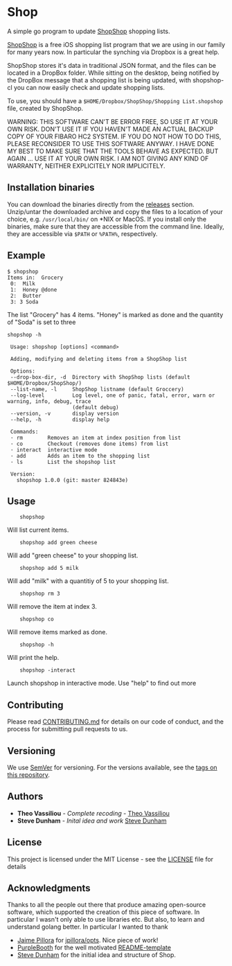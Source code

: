 # Shop

A simple go program to update [ShopShop][1] shopping lists.

[ShopShop][1] is a free iOS shopping list program that we are using in our family for many years now.
In particular the synching via Dropbox is a great help.

ShopShop stores it's data in traditional JSON format, and the files can be located in a DropBox folder.
While sitting on the desktop, being notified by the DropBox message that a shopping list is being updated, with shopshop-cl you can now easily check and update shopping lists.

To use, you should have a `$HOME/Dropbox/ShopShop/Shopping List.shopshop` file, created by ShopShop.

WARNING: THIS SOFTWARE CAN'T BE ERROR FREE, SO USE IT AT YOUR OWN RISK. DON'T USE IT IF YOU HAVEN'T MADE AN ACTUAL BACKUP COPY OF YOUR FIBARO HC2 SYSTEM. IF YOU DO NOT HOW TO DO THIS, PLEASE RECONSIDER TO USE THIS SOFTWARE ANYWAY. I HAVE DONE MY BEST TO MAKE SURE THAT THE TOOLS BEHAVE AS EXPECTED. BUT AGAIN ... USE IT AT YOUR OWN RISK. I AM NOT GIVING ANY KIND OF WARRANTY, NEITHER EXPLICITELY NOR IMPLICITELY.

[1]: https://itunes.apple.com/us/app/shopshop-shopping-list/id288350249?mt=8

## Installation binaries

You can download the binaries directly from the [releases](https://github.com/theovassiliou/shopshop/releases) section.  Unzip/untar the downloaded archive and copy the files to a location of your choice, e.g. `/usr/local/bin/` on *NIX or MacOS. If you install only the binaries, make sure that they are accessible from the command line. Ideally, they are accessible via `$PATH` or `%PATH%`, respectively.

## Example

```shell
$ shopshop
Items in:  Grocery
 0:  Milk  
 1:  Honey @done
 2:  Butter  
 3: 3 Soda
 ```

 The list "Grocery" has 4 items. "Honey" is marked as done and the quantity of "Soda" is set to three

 ```shell
shopshop -h

  Usage: shopshop [options] <command>

  Adding, modifying and deleting items from a ShopShop list

  Options:
  --drop-box-dir, -d  Directory with ShopShop lists (default $HOME/Dropbox/ShopShop/)
  --list-name, -l     ShopShop listname (default Groccery)
  --log-level         Log level, one of panic, fatal, error, warn or warning, info, debug, trace
                      (default debug)
  --version, -v       display version
  --help, -h          display help

  Commands:
  · rm        Removes an item at index position from list
  · co        Checkout (removes done items) from list
  · interact  interactive mode
  · add       Adds an item to the shopping list
  · ls        List the shopshop list

  Version:
    shopshop 1.0.0 (git: master 824843e)
```

## Usage

```shell
    shopshop
```

Will list current items.

```shell
    shopshop add green cheese
```

Will add "green cheese" to your shopping list.

```shell
    shopshop add 5 milk
```

Will add "milk" with a quantitiy of 5 to your shopping list.

```shell
    shopshop rm 3
```

Will remove the item at index 3.

```shell
    shopshop co
```

Will remove items marked as done.

```shell
    shopshop -h
```

Will print the help.

```shell
    shopshop -interact
```

Launch shopshop in interactive mode. Use "help" to find out more

## Contributing

Please read [CONTRIBUTING.md](https://gist.github.com/PurpleBooth/b24679402957c63ec426) for details on our code of conduct, and the process for submitting pull requests to us.

## Versioning

We use [SemVer](http://semver.org/) for versioning. For the versions available, see the [tags on this repository](https://github.com/theovassiliou/shopshop/tags).

## Authors

* **Theo Vassiliou** - *Complete recoding* - [Theo Vassiliou](https://github.com/theovassiliou)
* **Steve Dunham** - *Inital idea and work* [Steve Dunham](https://github.com/dunhamsteve)

## License

This project is licensed under the MIT License - see the [LICENSE](LICENSE) file for details

## Acknowledgments

Thanks to all the people out there that produce amazing open-source software, which supported the creation of this piece of software. In particular I wasn't only able to use libraries etc. But also, to learn and understand golang better. In particular I wanted to thank

* [Jaime Pillora](https://github.com/jpillora) for [jpillora/opts](https://github.com/jpillora/opts). Nice piece of work!
* [PurpleBooth](https://gist.github.com/PurpleBooth) for the well motivated [README-template](https://gist.github.com/PurpleBooth/109311bb0361f32d87a2)
* [Steve Dunham](https://github.com/dunhamsteve) for the initial idea and structure of Shop.
